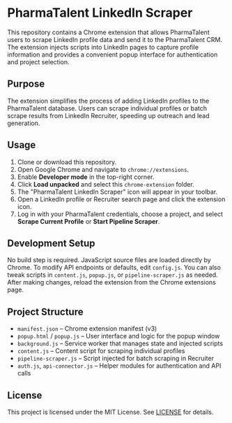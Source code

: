 # PharmaTalent LinkedIn Scraper

This repository contains a Chrome extension that allows PharmaTalent users to scrape LinkedIn profile data and send it to the PharmaTalent CRM. The extension injects scripts into LinkedIn pages to capture profile information and provides a convenient popup interface for authentication and project selection.

## Purpose

The extension simplifies the process of adding LinkedIn profiles to the PharmaTalent database. Users can scrape individual profiles or batch scrape results from LinkedIn Recruiter, speeding up outreach and lead generation.

## Usage

1. Clone or download this repository.
2. Open Google Chrome and navigate to `chrome://extensions`.
3. Enable **Developer mode** in the top-right corner.
4. Click **Load unpacked** and select this `chrome-extension` folder.
5. The "PharmaTalent LinkedIn Scraper" icon will appear in your toolbar.
6. Open a LinkedIn profile or Recruiter search page and click the extension icon.
7. Log in with your PharmaTalent credentials, choose a project, and select **Scrape Current Profile** or **Start Pipeline Scraper**.

## Development Setup

No build step is required. JavaScript source files are loaded directly by Chrome. To modify API endpoints or defaults, edit `config.js`. You can also tweak scripts in `content.js`, `popup.js`, or `pipeline-scraper.js` as needed. After making changes, reload the extension from the Chrome extensions page.

## Project Structure

- `manifest.json` – Chrome extension manifest (v3)
- `popup.html` / `popup.js` – User interface and logic for the popup window
- `background.js` – Service worker that manages state and injected scripts
- `content.js` – Content script for scraping individual profiles
- `pipeline-scraper.js` – Script injected for batch scraping in Recruiter
- `auth.js`, `api-connector.js` – Helper modules for authentication and API calls

## License

This project is licensed under the MIT License. See [LICENSE](LICENSE) for details.
